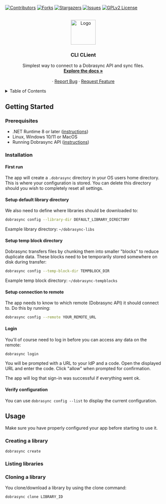 <a id="readme-top"></a>

<!-- PROJECT SHIELDS -->
[![Contributors][contributors-shield]][contributors-url]
[![Forks][forks-shield]][forks-url]
[![Stargazers][stars-shield]][stars-url]
[![Issues][issues-shield]][issues-url]
[![GPLv2 License][license-shield]][license-url]

<!-- PROJECT LOGO -->
<br />
<div align="center">
  <a href="https://github.com/dobrasync/client-cli">
    <img src="docs/assets/logo.png" alt="Logo" width="80" height="80">
  </a>

  <h3 align="center">CLI CLient</h3>

  <p align="center">
    Simplest way to connect to a Dobrasync API and sync files.
    <br />
    <a href="https://github.com/dobrasync/client-cli/docs/user"><strong>Explore the docs »</strong></a>
    <br />
    <br />
    ·
    <a href="https://github.com/Dobrasync/cli/issues/new?assignees=&labels=&projects=&template=bug_report.md&title=">Report Bug</a>
    ·
    <a href="https://github.com/Dobrasync/cli/issues/new?assignees=&labels=&projects=&template=feature_request.md&title=">Request Feature</a>
  </p>
</div>


<!-- TABLE OF CONTENTS -->
<details>
  <summary>Table of Contents</summary>
  <ol>
    <li>
      <a href="#getting-started">Getting Started</a>
      <ul>
        <li><a href="#prerequisites">Prerequisites</a></li>
        <li><a href="#installation">Installation</a></li>
      </ul>
    </li>
    <li><a href="#usage">Usage</a></li>
  </ol>
</details>

<!-- GETTING STARTED -->
## Getting Started

### Prerequisites

- .NET Runtime 8 or later ([instructions](https://github.com/Dobrasync/api))
- Linux, Windows 10/11 or MacOS
- Running Dobrasync API ([instructions](https://learn.microsoft.com/en-us/dotnet/core/install/))

### Installation

#### First run

The app will create a `.dobrasync` directory in your OS users home directory. This is where your configuration is stored. You can delete this directory should you wish to completely reset all settings.

#### Setup default library directory

We also need to define where libraries should be downloaded to:

```bash
dobrasync config --library-dir DEFAULT_LIBRARY_DIRECTORY
```

Example library directory: `~/dobrasync-libs`

#### Setup temp block directory

Dobrasync transfers files by chunking them into smaller "blocks" to reduce duplicate data. These blocks need to be temporarily stored somewhere on disk during transfer:

```bash
dobrasync config --temp-block-dir TEMPBLOCK_DIR
```

Example temp block directory: `~/dobrasync-tempblocks`


#### Setup connection to remote

The app needs to know to which remote (Dobrasync API) it should connect to. Do this by running:

```bash
dobrasync config --remote YOUR_REMOTE_URL
```


#### Login

You'll of course need to log in before you can access any data on the remote:

```bash
dobrasync login
```

You will be prompted with a URL to your IdP and a code. Open the displayed URL and enter the code. Click "allow" when prompted for confirmation.

The app will log that sign-in was successful if everything went ok.

#### Verify configuration

You can use `dobrasync config --list` to display the current configuration.


<!-- USAGE EXAMPLES -->
## Usage

Make sure you have properly configured your app before starting to use it.

### Creating a library

```
dobrasync create
```

### Listing libraries



### Cloning a library

You clone/download a library by using the clone command:

```bash
dobrasync clone LIBRARY_ID
```



<!-- REFLINK -->
[contributors-shield]: https://img.shields.io/github/contributors/dobrasync/client-cli.svg?style=for-the-badge
[contributors-url]: https://github.com/dobrasync/client-cli/graphs/contributors
[forks-shield]: https://img.shields.io/github/forks/dobrasync/client-cli.svg?style=for-the-badge
[forks-url]: https://github.com/dobrasync/client-cli/network/members
[stars-shield]: https://img.shields.io/github/stars/dobrasync/client-cli.svg?style=for-the-badge
[stars-url]: https://github.com/dobrasync/client-cli/stargazers
[issues-shield]: https://img.shields.io/github/issues/dobrasync/client-cli.svg?style=for-the-badge
[issues-url]: https://github.com/dobrasync/client-cli/issues
[license-shield]: https://img.shields.io/github/license/dobrasync/client-cli.svg?style=for-the-badge
[license-url]: https://github.com/dobrasync/client-cli/blob/main/LICENSE.txt
